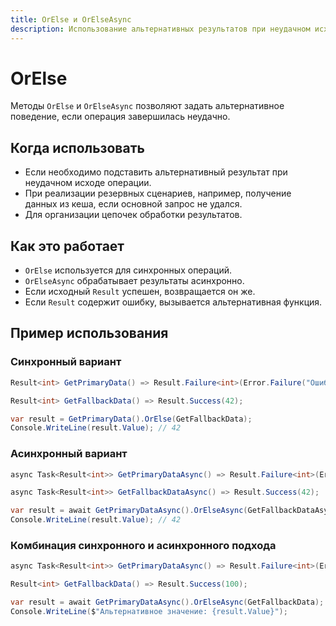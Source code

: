 ```yaml
---
title: OrElse и OrElseAsync
description: Использование альтернативных результатов при неудачном исходе операции.
---
```


# OrElse

Методы `OrElse` и `OrElseAsync` позволяют задать альтернативное поведение, если операция завершилась неудачно.

## Когда использовать

- Если необходимо подставить альтернативный результат при неудачном исходе операции.
- При реализации резервных сценариев, например, получение данных из кеша, если основной запрос не удался.
- Для организации цепочек обработки результатов.

## Как это работает

- `OrElse` используется для синхронных операций.
- `OrElseAsync` обрабатывает результаты асинхронно.
- Если исходный `Result` успешен, возвращается он же.
- Если `Result` содержит ошибку, вызывается альтернативная функция.

## Пример использования

### Синхронный вариант

```csharp
Result<int> GetPrimaryData() => Result.Failure<int>(Error.Failure("Ошибка получения данных"));

Result<int> GetFallbackData() => Result.Success(42);

var result = GetPrimaryData().OrElse(GetFallbackData);
Console.WriteLine(result.Value); // 42
```

### Асинхронный вариант

```csharp
async Task<Result<int>> GetPrimaryDataAsync() => Result.Failure<int>(Error.Failure("Ошибка запроса"));

async Task<Result<int>> GetFallbackDataAsync() => Result.Success(42);

var result = await GetPrimaryDataAsync().OrElseAsync(GetFallbackDataAsync);
Console.WriteLine(result.Value); // 42
```

### Комбинация синхронного и асинхронного подхода

```csharp
async Task<Result<int>> GetPrimaryDataAsync() => Result.Failure<int>(Error.Failure("Ошибка запроса"));

Result<int> GetFallbackData() => Result.Success(100);

var result = await GetPrimaryDataAsync().OrElseAsync(GetFallbackData);
Console.WriteLine($"Альтернативное значение: {result.Value}");
```
